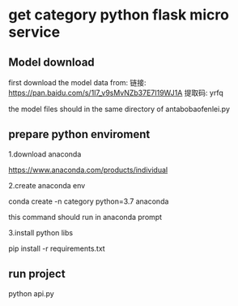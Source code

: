 # get category python flask micro service



## Model download

first download the model data from:
链接: https://pan.baidu.com/s/1I7_v9sMvNZb37E7I19WJ1A 提取码: yrfq

the model files should in the same directory of antabobaofenlei.py

## prepare python enviroment

1.download anaconda

https://www.anaconda.com/products/individual

2.create anaconda env

conda create -n category python=3.7 anaconda

this command should run in anaconda prompt

3.install python libs

pip install -r requirements.txt


## run project

python api.py